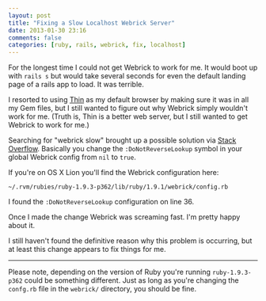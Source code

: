 ```yaml
---
layout: post
title: "Fixing a Slow Localhost Webrick Server"
date: 2013-01-30 23:16
comments: false
categories: [ruby, rails, webrick, fix, localhost]
---
```

For the longest time I could not get Webrick to work for me. It would boot up with `rails s` but would take several seconds for even the default landing page of a rails app to load. It was terrible.

I resorted to using [Thin](http://code.macournoyer.com/thin/) as my default browser by making sure it was in all my Gem files, but I still wanted to figure out why Webrick simply wouldn't work for me. (Truth is, Thin is a better web server, but I still wanted to get Webrick to work for me.)

Searching for "webrick slow" brought up a possible solution via [Stack Overflow](http://stackoverflow.com/a/3465134/887078). Basically you change the `:DoNotReverseLookup` symbol in your global Webrick config from `nil` to `true`.

If you're on OS X Lion you'll find the Webrick configuration here:

`~/.rvm/rubies/ruby-1.9.3-p362/lib/ruby/1.9.1/webrick/config.rb`

I found the `:DoNotReverseLookup` configuration on line 36.

Once I made the change Webrick was screaming fast. I'm pretty happy about it.

I still haven't found the definitive reason why this problem is occurring, but at least this change appears to fix things for me.

----

Please note, depending on the version of Ruby you're running `ruby-1.9.3-p362` could be something different. Just as long as you're changing the `confg.rb` file in the `webrick/` directory, you should be fine.
